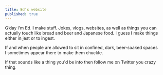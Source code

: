 ```yaml
---
title: Ed’s website
published: true
---
```


G’day I'm Ed. I make stuff. Jokes, vlogs, websites, as well as things you can actually touch like bread and beer and Japanese food. I guess I make things either in jest or to ingest.

If and when people are allowed to sit in confined, dark, beer-soaked spaces I sometimes appear there to make them chuckle.

If that sounds like a thing you'd be into then follow me on Twitter you crazy thing.
